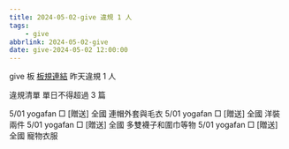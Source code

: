 ```yaml
---
title: 2024-05-02-give 違規 1 人
tags:
    - give
abbrlink: 2024-05-02-give
date: give-2024-05-02 12:00:00
---
```

give 板 [板規連結](https://www.ptt.cc/bbs/give/M.1612495900.A.C32.html)
昨天違規 1 人
<!-- more -->

違規清單
單日不得超過 3 篇

5/01 yogafan □ [贈送] 全國 連帽外套與毛衣
5/01 yogafan □ [贈送] 全國 洋裝兩件
5/01 yogafan □ [贈送] 全國 多雙襪子和圍巾等物
5/01 yogafan □ [贈送] 全國 寵物衣服